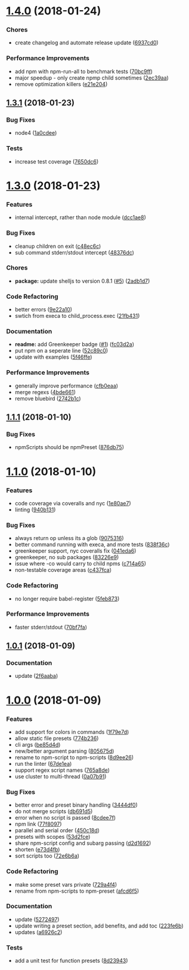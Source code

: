 <a name="1.4.0"></a>
# [1.4.0](https://github.com/brandonocasey/npm-preset/compare/v1.3.1...v1.4.0) (2018-01-24)

### Chores

* create changelog and automate release update ([6937cd0](https://github.com/brandonocasey/npm-preset/commit/6937cd0))

### Performance Improvements

* add npm with npm-run-all to benchmark tests ([70bc9ff](https://github.com/brandonocasey/npm-preset/commit/70bc9ff))
* major speedup - only create npmp child sometimes ([2ec39aa](https://github.com/brandonocasey/npm-preset/commit/2ec39aa))
* remove optimization killers ([e21e204](https://github.com/brandonocasey/npm-preset/commit/e21e204))

<a name="1.3.1"></a>
## [1.3.1](https://github.com/brandonocasey/npm-preset/compare/v1.3.0...v1.3.1) (2018-01-23)

### Bug Fixes

* node4 ([1a0cdee](https://github.com/brandonocasey/npm-preset/commit/1a0cdee))

### Tests

* increase test coverage ([7650dc6](https://github.com/brandonocasey/npm-preset/commit/7650dc6))

<a name="1.3.0"></a>
# [1.3.0](https://github.com/brandonocasey/npm-preset/compare/v1.1.1...v1.3.0) (2018-01-23)

### Features

* internal intercept, rather than node module ([dcc1ae8](https://github.com/brandonocasey/npm-preset/commit/dcc1ae8))

### Bug Fixes

* cleanup children on exit ([c48ec6c](https://github.com/brandonocasey/npm-preset/commit/c48ec6c))
* sub command stderr/stdout intercept ([48376dc](https://github.com/brandonocasey/npm-preset/commit/48376dc))

### Chores

* **package:** update shelljs to version 0.8.1 ([#5](https://github.com/brandonocasey/npm-preset/issues/5)) ([2adb1d7](https://github.com/brandonocasey/npm-preset/commit/2adb1d7))

### Code Refactoring

* better errors ([9e22a10](https://github.com/brandonocasey/npm-preset/commit/9e22a10))
* swtich from execa to child_process.exec ([21fb431](https://github.com/brandonocasey/npm-preset/commit/21fb431))

### Documentation

* **readme:** add Greenkeeper badge ([#1](https://github.com/brandonocasey/npm-preset/issues/1)) ([fc03d2a](https://github.com/brandonocasey/npm-preset/commit/fc03d2a))
* put npm on a seperate line ([52c89c0](https://github.com/brandonocasey/npm-preset/commit/52c89c0))
* update with examples ([5f46ffe](https://github.com/brandonocasey/npm-preset/commit/5f46ffe))

### Performance Improvements

* generally improve performance ([cfb0eaa](https://github.com/brandonocasey/npm-preset/commit/cfb0eaa))
* merge regexs ([4bde661](https://github.com/brandonocasey/npm-preset/commit/4bde661))
* remove bluebird ([2742b1c](https://github.com/brandonocasey/npm-preset/commit/2742b1c))

<a name="1.1.1"></a>
## [1.1.1](https://github.com/brandonocasey/npm-preset/compare/v1.1.0...v1.1.1) (2018-01-10)

### Bug Fixes

* npmScripts should be npmPreset ([876db75](https://github.com/brandonocasey/npm-preset/commit/876db75))

<a name="1.1.0"></a>
# [1.1.0](https://github.com/brandonocasey/npm-preset/compare/v1.0.1...v1.1.0) (2018-01-10)

### Features

* code coverage via coveralls and nyc ([1e80ae7](https://github.com/brandonocasey/npm-preset/commit/1e80ae7))
* linting ([940b131](https://github.com/brandonocasey/npm-preset/commit/940b131))

### Bug Fixes

* always return op unless its a glob ([9075316](https://github.com/brandonocasey/npm-preset/commit/9075316))
* better command running with execa, and more tests ([838f36c](https://github.com/brandonocasey/npm-preset/commit/838f36c))
* greenkeeper support, nyc coveralls fix ([041eda6](https://github.com/brandonocasey/npm-preset/commit/041eda6))
* greenkeeper, no sub packages ([83226e9](https://github.com/brandonocasey/npm-preset/commit/83226e9))
* issue where -co would carry to child npms ([c714a65](https://github.com/brandonocasey/npm-preset/commit/c714a65))
* non-testable coverage areas ([c437fca](https://github.com/brandonocasey/npm-preset/commit/c437fca))

### Code Refactoring

* no longer require babel-register ([5feb873](https://github.com/brandonocasey/npm-preset/commit/5feb873))

### Performance Improvements

* faster stderr/stdout ([70bf7fa](https://github.com/brandonocasey/npm-preset/commit/70bf7fa))

<a name="1.0.1"></a>
## [1.0.1](https://github.com/brandonocasey/npm-preset/compare/v1.0.0...v1.0.1) (2018-01-09)

### Documentation

* update ([2f6aaba](https://github.com/brandonocasey/npm-preset/commit/2f6aaba))

<a name="1.0.0"></a>
# [1.0.0](https://github.com/brandonocasey/npm-preset/compare/1f79e7d...v1.0.0) (2018-01-09)

### Features

* add support for colors in commands ([1f79e7d](https://github.com/brandonocasey/npm-preset/commit/1f79e7d))
* allow static file presets ([774b236](https://github.com/brandonocasey/npm-preset/commit/774b236))
* cli args ([be85d4d](https://github.com/brandonocasey/npm-preset/commit/be85d4d))
* new/better argument parsing ([805675d](https://github.com/brandonocasey/npm-preset/commit/805675d))
* rename to npm-script to npm-scripts ([8d9ee26](https://github.com/brandonocasey/npm-preset/commit/8d9ee26))
* run the linter ([67de1ea](https://github.com/brandonocasey/npm-preset/commit/67de1ea))
* support regex script names ([765a8de](https://github.com/brandonocasey/npm-preset/commit/765a8de))
* use cluster to multi-thread ([0a07b91](https://github.com/brandonocasey/npm-preset/commit/0a07b91))

### Bug Fixes

* better error and preset binary handling ([3444df0](https://github.com/brandonocasey/npm-preset/commit/3444df0))
* do not merge scripts ([db691d5](https://github.com/brandonocasey/npm-preset/commit/db691d5))
* error when no script is passed ([8cdee7f](https://github.com/brandonocasey/npm-preset/commit/8cdee7f))
* npm link ([77f8097](https://github.com/brandonocasey/npm-preset/commit/77f8097))
* parallel and serial order ([450c18d](https://github.com/brandonocasey/npm-preset/commit/450c18d))
* presets with scopes ([53d2fce](https://github.com/brandonocasey/npm-preset/commit/53d2fce))
* share npm-script config and subarg passing ([d2d1692](https://github.com/brandonocasey/npm-preset/commit/d2d1692))
* shorten ([e73d4fb](https://github.com/brandonocasey/npm-preset/commit/e73d4fb))
* sort scripts too ([72e6b6a](https://github.com/brandonocasey/npm-preset/commit/72e6b6a))

### Code Refactoring

* make some preset vars private ([729a4f4](https://github.com/brandonocasey/npm-preset/commit/729a4f4))
* rename from npm-scripts to npm-preset ([afcd6f5](https://github.com/brandonocasey/npm-preset/commit/afcd6f5))

### Documentation

* update ([5272497](https://github.com/brandonocasey/npm-preset/commit/5272497))
* update writing a preset section, add benefits, and add toc ([223fe6b](https://github.com/brandonocasey/npm-preset/commit/223fe6b))
* updates ([a6926c2](https://github.com/brandonocasey/npm-preset/commit/a6926c2))

### Tests

* add a unit test for function presets ([8d23943](https://github.com/brandonocasey/npm-preset/commit/8d23943))


